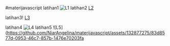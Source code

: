 #materijavascript
latihan1
![L1](https://github.com/NiarAngelina/materijavascript/assets/132877275/bbcb7ef3-dc83-4b93-9603-386a3a1fb78f)
latihan2
[L2](https://github.com/NiarAngelina/materijavascript/assets/132877275/3f1510c0-96a4-4086-87af-a21ebe0143bc)

latihan3!
[L3](https://github.com/NiarAngelina/materijavascript/assets/132877275/9380dea0-2853-47ac-9725-6723c3c80be4)

latihan4
![L4](https://github.com/NiarAngelina/materijavascript/assets/132877275/faa02b84-c124-4cb6-bbdb-af52bb556350)
latihan5
![L5](https://github.com/NiarAngelina/materijavascript/assets/132877275/83d8577d-0953-46c7-857b-1476e70203fa
